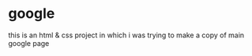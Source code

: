 # google
this is an html &amp; css project in which i was trying to make a copy of main google page
